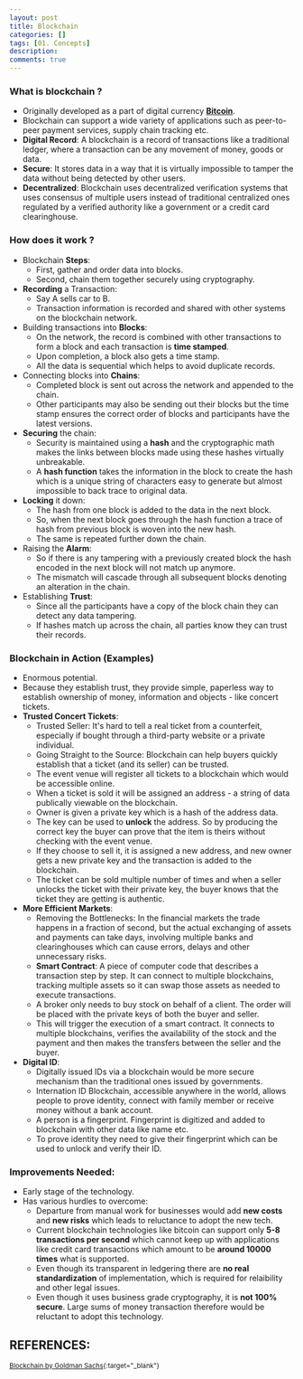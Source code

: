```yaml
---
layout: post
title: Blockchain
categories: []
tags: [01. Concepts]
description:
comments: true
---
```


### What is **blockchain** ?
* Originally developed as a part of digital currency [**Bitcoin**](https://bitcoin.org/).
* Blockchain can support a wide variety of applications such as peer-to-peer payment services, supply chain tracking etc.
* **Digital Record**: A blockchain is a record of transactions like a traditional ledger, where a transaction can be any movement of money, goods or data.
* **Secure**: It stores data in a way that it is virtually impossible to tamper the data without being detected by other users.
* **Decentralized**: Blockchain uses decentralized verification systems that uses consensus of multiple users instead of traditional centralized ones regulated by a verified authority like a government or a credit card clearinghouse.

### How does it work ?
* Blockchain **Steps**:
  * First, gather and order data into blocks.
  * Second, chain them together securely using cryptography.
* **Recording** a Transaction:
  * Say A sells car to B. 
  * Transaction information is recorded and shared with other systems on the blockchain network.
* Building transactions into **Blocks**:
  * On the network, the record is combined with other transactions to form a block and each transaction is **time stamped**.
  * Upon completion, a block also gets a time stamp.
  * All the data is sequential which helps to avoid duplicate records.
* Connecting blocks into **Chains**:
  * Completed block is sent out across the network and appended to the chain.
  * Other participants may also be sending out their blocks but the time stamp ensures the correct order of blocks and participants have the latest versions.
* **Securing** the chain:
  * Security is maintained using a **hash** and the cryptographic math makes the links between blocks made using these hashes virtually unbreakable.
  * A **hash function** takes the information in the block to create the hash which is a unique string of characters easy to generate but almost impossible to back trace to original data.
* **Locking** it down:
  * The hash from one block is added to the data in the next block.
  * So, when the next block goes through the hash function a trace of hash from previous block is woven into the new hash.
  * The same is repeated further down the chain.
* Raising the **Alarm**:
  * So if there is any tampering with a previously created block the hash encoded in the next block will not match up anymore.
  * The mismatch will cascade through all subsequent blocks denoting an alteration in the chain.
* Establishing **Trust**:
  * Since all the participants have a copy of the block chain they can detect any data tampering.
  * If hashes match up across the chain, all parties know they can trust their records.

### Blockchain in Action (Examples)
* Enormous potential.
* Because they establish trust, they provide simple, paperless way to establish ownership of money, information and objects - like concert tickets.
* **Trusted Concert Tickets**:
  * Trusted Seller: It's hard to tell a real ticket from a counterfeit, especially if bought through a third-party website or a private individual.
  * Going Straight to the Source: Blockchain can help buyers quickly establish that a ticket (and its seller) can be trusted.
  * The event venue will register all tickets to a blockchain which would be accessible online.
  * When a ticket is sold it will be assigned an address - a string of data publically viewable on the blockchain.
  * Owner is given a private key which is a hash of the address data.
  * The key can be used to **unlock** the address. So by producing the correct key the buyer can prove that the item is theirs without checking with the event venue.
  * If they choose to sell it, it is assigned a new address, and new owner gets a new private key and the transaction is added to the blockchain.
  * The ticket can be sold multiple number of times and when a seller unlocks the ticket with their private key, the buyer knows that the ticket they are getting is authentic.
* **More Efficient Markets**:
  * Removing the Bottlenecks: In the financial markets the trade happens in a fraction of second, but the actual exchanging of assets and payments can take days, involving multiple banks and clearinghouses which can cause errors, delays and other unnecessary risks.
  * **Smart Contract**: A piece of computer code that describes a transaction step by step. It can connect to multiple blockchains, tracking multiple assets so it can swap those assets as needed to execute transactions.
  * A broker only needs to buy stock on behalf of a client. The order will be placed with the private keys of both the buyer and seller.
  * This will trigger the execution of a smart contract. It connects to multiple blockchains, verifies the availability of the stock and the payment and then makes the transfers between the seller and the buyer.
* **Digital ID**:
  * Digitally issued IDs via a blockchain would be more secure mechanism than the traditional ones issued by governments.
  * Internation ID Blockchain, accessible anywhere in the world, allows people to prove identity, connect with family member or receive money without a bank account.
  * A person is a fingerprint. Fingerprint is digitized and added to blockchain with other data like name etc.
  * To prove identity they need to give their fingerprint which can be used to unlock and verify their ID.

### Improvements Needed:
* Early stage of the technology.
* Has various hurdles to overcome:
  * Departure from manual work for businesses would add **new costs** and **new risks** which leads to reluctance to adopt the new tech.
  * Current blockchain technologies like bitcoin can support only **5-8 transactions per second** which cannot keep up with applications like credit card transactions which amount to be **around 10000 times** what is supported.
  * Even though its transparent in ledgering there are **no real standardization** of implementation, which is required for relaibility and other legal issues.
  * Even though it uses business grade cryptography, it is **not 100% secure**. Large sums of money transaction therefore would be reluctant to adopt this technology.

## REFERENCES:

<small>[Blockchain by Goldman Sachs](http://www.goldmansachs.com/our-thinking/pages/blockchain/){:target="_blank"}</small>
